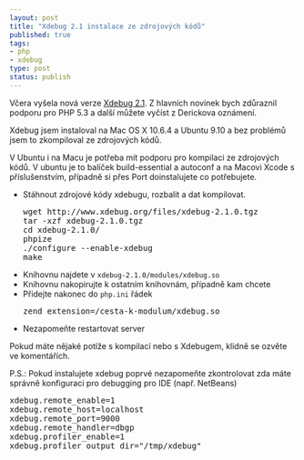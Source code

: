 ```yaml
--- 
layout: post
title: "Xdebug 2.1 instalace ze zdrojových kódů"
published: true
tags: 
- php
- xdebug
type: post
status: publish
---
```

Včera vyšela nová verze <a href="http://derickrethans.nl/xdebug-2.1-released.html">Xdebug 2.1</a>. Z hlavních novinek bych zdůraznil podporu pro PHP 5.3 a další můžete vyčíst z Derickova oznámení.

Xdebug jsem instaloval na Mac OS X 10.6.4 a Ubuntu 9.10 a bez problémů jsem to zkompiloval ze zdrojových kódů.

V Ubuntu i na Macu je potřeba mít podporu pro kompilaci ze zdrojových kódů. V ubuntu je to balíček build-essential a autoconf a na Macovi Xcode s příslušenstvím, případně si přes Port doinstalujete co potřebujete.
<ul>
	<li>Stáhnout zdrojové kódy xdebugu, rozbalit a dat kompilovat.
<pre class="bash">wget http://www.xdebug.org/files/xdebug-2.1.0.tgz
tar -xzf xdebug-2.1.0.tgz
cd xdebug-2.1.0/
phpize
./configure --enable-xdebug
make</pre>
</li>
	<li>Knihovnu najdete v <code>xdebug-2.1.0/modules/xdebug.so</code></li>
	<li>Knihovnu nakopirujte k ostatním knihovnám, případně kam chcete</li>
	<li>Přidejte nakonec do <code>php.ini</code> řádek
<pre class="bash">zend_extension=/cesta-k-modulum/xdebug.so</pre>
</li>
	<li>Nezapomeňte restartovat server</li>
</ul>
Pokud máte nějaké potíže s kompilací nebo s Xdebugem, klidně se ozvěte ve komentářích.

P.S.: Pokud instalujete xdebug poprvé nezapomeňte zkontrolovat zda máte správně konfiguraci pro debugging pro IDE (např. NetBeans)
<pre class="bash">xdebug.remote_enable=1
xdebug.remote_host=localhost
xdebug.remote_port=9000
xdebug.remote_handler=dbgp
xdebug.profiler_enable=1
xdebug.profiler_output_dir="/tmp/xdebug"
</pre>
